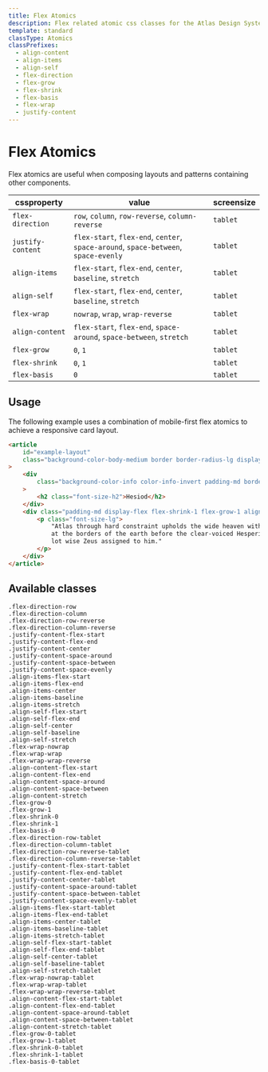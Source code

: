 ```yaml
---
title: Flex Atomics
description: Flex related atomic css classes for the Atlas Design System
template: standard
classType: Atomics
classPrefixes:
  - align-content
  - align-items
  - align-self
  - flex-direction
  - flex-grow
  - flex-shrink
  - flex-basis
  - flex-wrap
  - justify-content
---
```


# Flex Atomics

Flex atomics are useful when composing layouts and patterns containing other components.

| cssproperty       | value                                                                               | screensize |
| ----------------- | ----------------------------------------------------------------------------------- | ---------- |
| `flex-direction`  | `row`, `column`, `row-reverse`, `column-reverse`                                    | `tablet`   |
| `justify-content` | `flex-start`, `flex-end`, `center`, `space-around`, `space-between`, `space-evenly` | `tablet`   |
| `align-items`     | `flex-start`, `flex-end`, `center`, `baseline`, `stretch`                           | `tablet`   |
| `align-self`      | `flex-start`, `flex-end`, `center`, `baseline`, `stretch`                           | `tablet`   |
| `flex-wrap`       | `nowrap`, `wrap`, `wrap-reverse`                                                    | `tablet`   |
| `align-content`   | `flex-start`, `flex-end`, `space-around`, `space-between`, `stretch`                | `tablet`   |
| `flex-grow`       | `0`, `1`                                                                            | `tablet`   |
| `flex-shrink`     | `0`, `1`                                                                            | `tablet`   |
| `flex-basis`      | `0`                                                                                 | `tablet`   |

## Usage

The following example uses a combination of mobile-first flex atomics to achieve a responsive card layout.

```html
<article
	id="example-layout"
	class="background-color-body-medium border border-radius-lg display-flex flex-direction-column flex-direction-row-tablet"
>
	<div
		class="background-color-info color-info-invert padding-md border-radius-lg display-flex align-items-center flex-shrink-0 flex-grow-0 "
	>
		<h2 class="font-size-h2">Hesiod</h2>
	</div>
	<div class="padding-md display-flex flex-shrink-1 flex-grow-1 align-items-center">
		<p class="font-size-lg">
			"Atlas through hard constraint upholds the wide heaven with unwearying head and arms, standing
			at the borders of the earth before the clear-voiced Hesperides (Ladies of the West); for this
			lot wise Zeus assigned to him."
		</p>
	</div>
</article>
```

## Available classes

```atomics-filter
.flex-direction-row
.flex-direction-column
.flex-direction-row-reverse
.flex-direction-column-reverse
.justify-content-flex-start
.justify-content-flex-end
.justify-content-center
.justify-content-space-around
.justify-content-space-between
.justify-content-space-evenly
.align-items-flex-start
.align-items-flex-end
.align-items-center
.align-items-baseline
.align-items-stretch
.align-self-flex-start
.align-self-flex-end
.align-self-center
.align-self-baseline
.align-self-stretch
.flex-wrap-nowrap
.flex-wrap-wrap
.flex-wrap-wrap-reverse
.align-content-flex-start
.align-content-flex-end
.align-content-space-around
.align-content-space-between
.align-content-stretch
.flex-grow-0
.flex-grow-1
.flex-shrink-0
.flex-shrink-1
.flex-basis-0
.flex-direction-row-tablet
.flex-direction-column-tablet
.flex-direction-row-reverse-tablet
.flex-direction-column-reverse-tablet
.justify-content-flex-start-tablet
.justify-content-flex-end-tablet
.justify-content-center-tablet
.justify-content-space-around-tablet
.justify-content-space-between-tablet
.justify-content-space-evenly-tablet
.align-items-flex-start-tablet
.align-items-flex-end-tablet
.align-items-center-tablet
.align-items-baseline-tablet
.align-items-stretch-tablet
.align-self-flex-start-tablet
.align-self-flex-end-tablet
.align-self-center-tablet
.align-self-baseline-tablet
.align-self-stretch-tablet
.flex-wrap-nowrap-tablet
.flex-wrap-wrap-tablet
.flex-wrap-wrap-reverse-tablet
.align-content-flex-start-tablet
.align-content-flex-end-tablet
.align-content-space-around-tablet
.align-content-space-between-tablet
.align-content-stretch-tablet
.flex-grow-0-tablet
.flex-grow-1-tablet
.flex-shrink-0-tablet
.flex-shrink-1-tablet
.flex-basis-0-tablet
```

